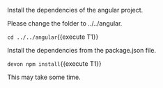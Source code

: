Install the dependencies of the angular project.


Please change the folder to ../../angular.

`cd ../../angular`{{execute T1}}

Install the dependencies from the package.json file.

`devon npm install`{{execute T1}}

This may take some time.

